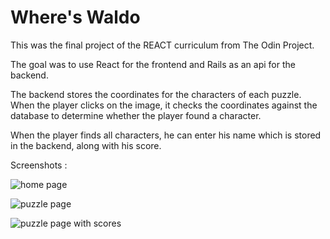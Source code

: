 # Where's Waldo 

This was the final project of the REACT curriculum from The Odin Project.

The goal was to use React for the frontend and Rails as an api for the backend. 

The backend stores the coordinates for the characters of each puzzle. When the player clicks on the image, it checks the coordinates against the database to determine whether the player found a character.

When the player finds all characters, he can enter his name which is stored in the backend, along with his score. 

Screenshots :

![home page](https://imgur.com/wzgj3LR)

![puzzle page](https://imgur.com/mcggsBf)

![puzzle page with scores](https://imgur.com/vquyL6b)
